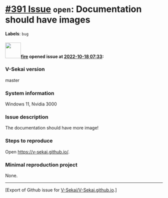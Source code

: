 # [\#391 Issue](https://github.com/V-Sekai/V-Sekai.github.io/issues/391) `open`: Documentation should have images
**Labels**: `bug`


#### <img src="https://avatars.githubusercontent.com/u/32321?u=c2e06a3d2b49a467aa907e54aa259516440267cc&v=4" width="50">[fire](https://github.com/fire) opened issue at [2022-10-18 07:33](https://github.com/V-Sekai/V-Sekai.github.io/issues/391):

### V-Sekai version

master

### System information

Windows 11, Nvidia 3000

### Issue description

The documentation should have more image!

### Steps to reproduce

Open https://v-sekai.github.io/.

### Minimal reproduction project

None.




-------------------------------------------------------------------------------



[Export of Github issue for [V-Sekai/V-Sekai.github.io](https://github.com/V-Sekai/V-Sekai.github.io).]
